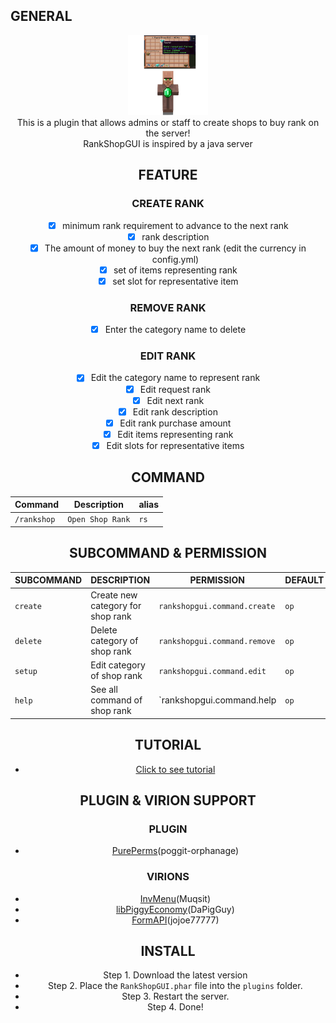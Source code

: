 ## GENERAL
<div align="center">
  <img src="https://github.com/ClickedTran/RankShopGUI/blob/Master/icon.png" width="128px" height="128px">
 <br>
 This is a plugin that allows admins or staff to create shops to buy rank on the server!
  <br>
RankShopGUI is inspired by a java server

## FEATURE
<h3>CREATE RANK</h3>

- [x] minimum rank requirement to advance to the next rank
- [x] rank description
- [x] The amount of money to buy the next rank (edit the currency in config.yml)
- [x] set of items representing rank
- [x] set slot for representative item

<h3>REMOVE RANK</h3>

- [x] Enter the category name to delete

<h3>EDIT RANK</h3>

- [x] Edit the category name to represent rank
- [x] Edit request rank
- [x] Edit next rank
- [x] Edit rank description
- [x] Edit rank purchase amount
- [x] Edit items representing rank
- [x] Edit slots for representative items

## COMMAND
| **Command** | **Description** | **alias** |
| --- | --- | --- |
| `/rankshop` | `Open Shop Rank` | `rs` |

## SUBCOMMAND & PERMISSION
| **SUBCOMMAND** | **DESCRIPTION** | **PERMISSION** | **DEFAULT** |
| --- | --- | --- | --- |
| `create` | Create new category for shop rank | `rankshopgui.command.create` | `op` |
| `delete` | Delete category of shop rank | `rankshopgui.command.remove` | `op` |
| `setup` | Edit category of shop rank | `rankshopgui.command.edit` | `op` |
| `help` | See all command of shop rank | `rankshopgui.command.help | `op` |

## TUTORIAL 
- [Click to see tutorial](https://youtu.be/csEVH3Ts06U?si=-0NenHjyS7zYIpuZ)

## PLUGIN & VIRION SUPPORT
<h3>PLUGIN</h3>

- [PurePerms](https://poggit.pmmp.io/p/PurePerms)(poggit-orphanage)

<h3>VIRIONS</h3>

- [InvMenu](https://github.com/muqsit/InvMenu)(Muqsit)
- [libPiggyEconomy](https://https://github.com/DaPigGuy/libPiggyEconomy)(DaPigGuy)
- [FormAPI](https://github.com/jojoe77777/FormAPI)(jojoe77777)
## INSTALL
- Step 1. Download the latest version
- Step 2. Place the `RankShopGUI.phar` file into the `plugins` folder.
- Step 3. Restart the server.
- Step 4. Done!
